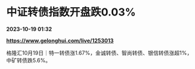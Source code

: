 # 中证转债指数开盘跌0.03%

**2023-10-19 01:32**

**https://www.gelonghui.com/live/1253013**

格隆汇10月19日｜特一转债涨1.67%，金诚转债、智尚转债、银信转债涨超1%，中矿转债跌5.6%。